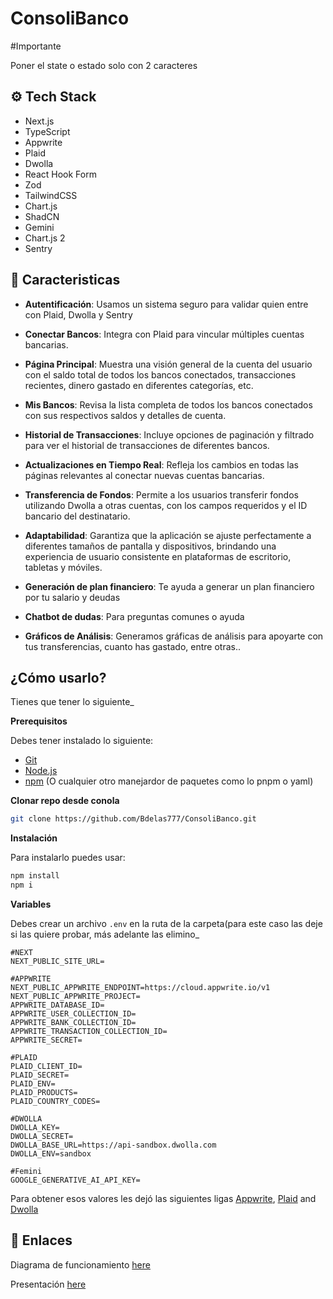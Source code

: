 # ConsoliBanco

#Importante

Poner el state o estado solo con 2 caracteres

## <a name="tech-stack">⚙️ Tech Stack</a>

- Next.js
- TypeScript
- Appwrite
- Plaid
- Dwolla
- React Hook Form
- Zod
- TailwindCSS
- Chart.js
- ShadCN
- Gemini
- Chart.js 2
- Sentry


## <a name="features">🔋 Caracteristicas </a>

- **Autentificación**: Usamos un sistema seguro para validar quien entre con Plaid, Dwolla y Sentry

- **Conectar Bancos**: Integra con Plaid para vincular múltiples cuentas bancarias.

- **Página Principal**: Muestra una visión general de la cuenta del usuario con el saldo total de todos los bancos conectados, transacciones recientes, dinero gastado en diferentes categorías, etc.

- **Mis Bancos**: Revisa la lista completa de todos los bancos conectados con sus respectivos saldos y detalles de cuenta.

- **Historial de Transacciones**: Incluye opciones de paginación y filtrado para ver el historial de transacciones de diferentes bancos.

- **Actualizaciones en Tiempo Real**: Refleja los cambios en todas las páginas relevantes al conectar nuevas cuentas bancarias.

- **Transferencia de Fondos**: Permite a los usuarios transferir fondos utilizando Dwolla a otras cuentas, con los campos requeridos y el ID bancario del destinatario.

- **Adaptabilidad**: Garantiza que la aplicación se ajuste perfectamente a diferentes tamaños de pantalla y dispositivos, brindando una experiencia de usuario consistente en plataformas de escritorio, tabletas y móviles.

- **Generación de plan financiero**: Te ayuda a generar un plan financiero por tu salario y deudas

- **Chatbot de dudas**: Para preguntas comunes o ayuda

- **Gráficos de Análisis**:  Generamos gráficas de análisis para apoyarte con tus transferencias, cuanto has gastado, entre otras..

## <a name="quick-start">¿Cómo usarlo?</a>

Tienes que tener lo siguiente_

**Prerequisitos**

Debes tener instalado lo siguiente:

- [Git](https://git-scm.com/)
- [Node.js](https://nodejs.org/en)
- [npm](https://www.npmjs.com/) (O cualquier otro manejardor de paquetes como lo pnpm o yaml)

**Clonar repo desde conola**

```bash
git clone https://github.com/Bdelas777/ConsoliBanco.git
```

**Instalación**

Para instalarlo puedes usar:

```bash
npm install
npm i
```

**Variables**

Debes crear un archivo `.env` en la ruta de la carpeta(para este caso las deje si las quiere probar, más adelante las elimino_

```env
#NEXT
NEXT_PUBLIC_SITE_URL=

#APPWRITE
NEXT_PUBLIC_APPWRITE_ENDPOINT=https://cloud.appwrite.io/v1
NEXT_PUBLIC_APPWRITE_PROJECT=
APPWRITE_DATABASE_ID=
APPWRITE_USER_COLLECTION_ID=
APPWRITE_BANK_COLLECTION_ID=
APPWRITE_TRANSACTION_COLLECTION_ID=
APPWRITE_SECRET=

#PLAID
PLAID_CLIENT_ID=
PLAID_SECRET=
PLAID_ENV=
PLAID_PRODUCTS=
PLAID_COUNTRY_CODES=

#DWOLLA
DWOLLA_KEY=
DWOLLA_SECRET=
DWOLLA_BASE_URL=https://api-sandbox.dwolla.com
DWOLLA_ENV=sandbox

#Femini 
GOOGLE_GENERATIVE_AI_API_KEY=
```

Para obtener esos valores les dejó las siguientes ligas [Appwrite](https://appwrite.io/?utm_source=youtube&utm_content=reactnative&ref=JSmastery), [Plaid](https://plaid.com/) and [Dwolla](https://www.dwolla.com/)

## <a name="links">🔗 Enlaces</a>

Diagrama  de funcionamiento [here](https://www.canva.com/design/DAGQxak7F4I/NVPAPoPTxWPi5BqwcIfIpg/edit?utm_content=DAGQxak7F4I&utm_campaign=designshare&utm_medium=link2&utm_source=sharebutton)

Presentación [here](https://docs.google.com/presentation/d/1FBAc9GuvSHg6PpeZlqY6fVSpDp47Mdzp/edit?usp=sharing&ouid=101944253581504655268&rtpof=true&sd=true) 
